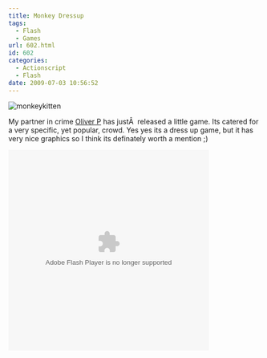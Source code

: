 ```yaml
---
title: Monkey Dressup
tags:
  - Flash
  - Games
url: 602.html
id: 602
categories:
  - Actionscript
  - Flash
date: 2009-07-03 10:56:52
---
```


![monkeykitten](https://mikecann.co.uk/wp-content/uploads/2009/07/monkeykitten.jpg "monkeykitten")

My partner in crime [Oliver P](https://www.olip.co.uk) has justÂ  released a little game. Its catered for a very specific, yet popular, crowd. Yes yes its a dress up game, but it has very nice graphics so I think its definately worth a mention ;)
<!-- more -->
[](https://mikecann.co.uk/wp-content/uploads/2009/07/mochimonkeydressup.swf)<object width="400" height="400" data="https://mikecann.co.uk/wp-content/uploads/2009/07/mochimonkeydressup.swf" type="application/x-shockwave-flash"><param name="src" value="https://mikecann.co.uk/wp-content/uploads/2009/07/mochimonkeydressup.swf" /></object>